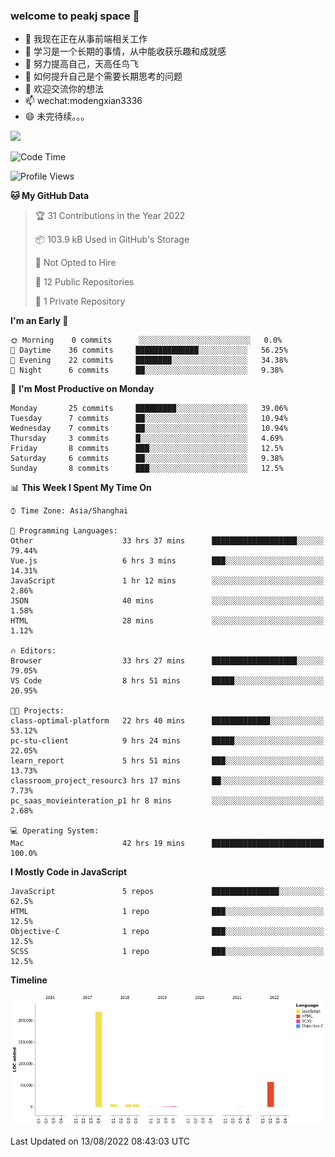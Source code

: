 ### welcome to peakj space 👋



- 🔭 我现在正在从事前端相关工作
- 🌱 学习是一个长期的事情，从中能收获乐趣和成就感
- 👯 努力提高自己，天高任鸟飞
- 🤔 如何提升自己是个需要长期思考的问题
- 💬 欢迎交流你的想法
- 📫 wechat:modengxian3336
- 😄 未完待续。。。

![](https://s2.ax1x.com/2019/06/28/ZKxc4J.jpg)

<!--START_SECTION:waka-->
![Code Time](http://img.shields.io/badge/Code%20Time-0%20secs-blue)

![Profile Views](http://img.shields.io/badge/Profile%20Views-0-blue)

**🐱 My GitHub Data** 

> 🏆 31 Contributions in the Year 2022
 > 
> 📦 103.9 kB Used in GitHub's Storage 
 > 
> 🚫 Not Opted to Hire
 > 
> 📜 12 Public Repositories 
 > 
> 🔑 1 Private Repository 
 > 
**I'm an Early 🐤** 

```text
🌞 Morning    0 commits      ░░░░░░░░░░░░░░░░░░░░░░░░░   0.0% 
🌆 Daytime    36 commits     ██████████████░░░░░░░░░░░   56.25% 
🌃 Evening    22 commits     ████████░░░░░░░░░░░░░░░░░   34.38% 
🌙 Night      6 commits      ██░░░░░░░░░░░░░░░░░░░░░░░   9.38%

```
📅 **I'm Most Productive on Monday** 

```text
Monday       25 commits     █████████░░░░░░░░░░░░░░░░   39.06% 
Tuesday      7 commits      ██░░░░░░░░░░░░░░░░░░░░░░░   10.94% 
Wednesday    7 commits      ██░░░░░░░░░░░░░░░░░░░░░░░   10.94% 
Thursday     3 commits      █░░░░░░░░░░░░░░░░░░░░░░░░   4.69% 
Friday       8 commits      ███░░░░░░░░░░░░░░░░░░░░░░   12.5% 
Saturday     6 commits      ██░░░░░░░░░░░░░░░░░░░░░░░   9.38% 
Sunday       8 commits      ███░░░░░░░░░░░░░░░░░░░░░░   12.5%

```


📊 **This Week I Spent My Time On** 

```text
⌚︎ Time Zone: Asia/Shanghai

💬 Programming Languages: 
Other                    33 hrs 37 mins      ███████████████████░░░░░░   79.44% 
Vue.js                   6 hrs 3 mins        ███░░░░░░░░░░░░░░░░░░░░░░   14.31% 
JavaScript               1 hr 12 mins        ░░░░░░░░░░░░░░░░░░░░░░░░░   2.86% 
JSON                     40 mins             ░░░░░░░░░░░░░░░░░░░░░░░░░   1.58% 
HTML                     28 mins             ░░░░░░░░░░░░░░░░░░░░░░░░░   1.12%

🔥 Editors: 
Browser                  33 hrs 27 mins      ███████████████████░░░░░░   79.05% 
VS Code                  8 hrs 51 mins       █████░░░░░░░░░░░░░░░░░░░░   20.95%

🐱‍💻 Projects: 
class-optimal-platform   22 hrs 40 mins      █████████████░░░░░░░░░░░░   53.12% 
pc-stu-client            9 hrs 24 mins       █████░░░░░░░░░░░░░░░░░░░░   22.05% 
learn_report             5 hrs 51 mins       ███░░░░░░░░░░░░░░░░░░░░░░   13.73% 
classroom_project_resourc3 hrs 17 mins       ██░░░░░░░░░░░░░░░░░░░░░░░   7.73% 
pc_saas_movieinteration_p1 hr 8 mins         ░░░░░░░░░░░░░░░░░░░░░░░░░   2.68%

💻 Operating System: 
Mac                      42 hrs 19 mins      █████████████████████████   100.0%

```

**I Mostly Code in JavaScript** 

```text
JavaScript               5 repos             ███████████████░░░░░░░░░░   62.5% 
HTML                     1 repo              ███░░░░░░░░░░░░░░░░░░░░░░   12.5% 
Objective-C              1 repo              ███░░░░░░░░░░░░░░░░░░░░░░   12.5% 
SCSS                     1 repo              ███░░░░░░░░░░░░░░░░░░░░░░   12.5%

```


**Timeline**

![Chart not found](https://raw.githubusercontent.com/PeakJ/PeakJ/master/charts/bar_graph.png) 


 Last Updated on 13/08/2022 08:43:03 UTC
<!--END_SECTION:waka-->
